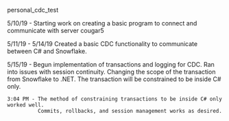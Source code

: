 personal_cdc_test

5/10/19 -
    Starting work on creating a basic program to connect and communicate with server cougar5

5/11/19 - 5/14/19
    Created a basic CDC functionality to communicate between C# and Snowflake.

5/15/19 -
    Begun implementation of transactions and logging for CDC.
    Ran into issues with session continuity. Changing the scope of the transaction from Snowflake to .NET.
    The transaction will be constrained to be inside C# only.

    3:04 PM - The method of constraining transactions to be inside C# only worked well.
              Commits, rollbacks, and session management works as desired.

